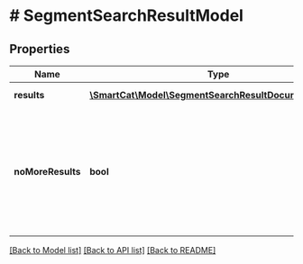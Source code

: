 # # SegmentSearchResultModel

## Properties

Name | Type | Description | Notes
------------ | ------------- | ------------- | -------------
**results** | [**\SmartCat\Model\SegmentSearchResultDocumentModel[]**](SegmentSearchResultDocumentModel.md) | Search results | [optional]
**noMoreResults** | **bool** | Specifies whether the returned search results include all the available occurences in project segments | [optional]

[[Back to Model list]](../../README.md#models) [[Back to API list]](../../README.md#endpoints) [[Back to README]](../../README.md)
